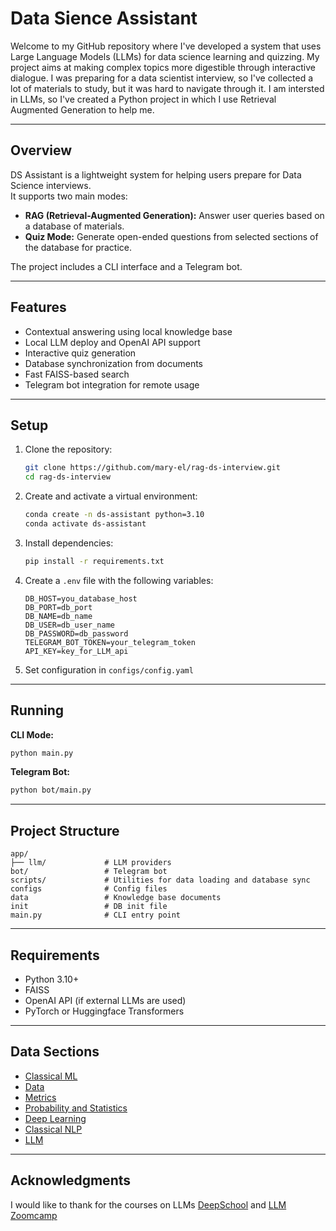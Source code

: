 # Data Sience Assistant

Welcome to my GitHub repository where I've developed a system that uses Large Language Models (LLMs) for data science learning and quizzing. My project aims at making complex topics more digestible through interactive dialogue.
I was preparing for a data scientist interview, so I've collected a lot of materials to study, but it was hard to navigate through it. I am intersted in LLMs, so I've created a Python project in which I use Retrieval Augmented Generation to help me. 

---

## Overview
DS Assistant is a lightweight system for helping users prepare for Data Science interviews.  
It supports two main modes:
- **RAG (Retrieval-Augmented Generation):** Answer user queries based on a database of materials.
- **Quiz Mode:** Generate open-ended questions from selected sections of the database for practice.

The project includes a CLI interface and a Telegram bot.

---

## Features
- Contextual answering using local knowledge base
- Local LLM deploy and OpenAI API support
- Interactive quiz generation
- Database synchronization from documents
- Fast FAISS-based search
- Telegram bot integration for remote usage

---

## Setup

1. Clone the repository:
   ```bash
   git clone https://github.com/mary-el/rag-ds-interview.git
   cd rag-ds-interview
   ```

2. Create and activate a virtual environment:
   ```bash
   conda create -n ds-assistant python=3.10
   conda activate ds-assistant
   ```

3. Install dependencies:
   ```bash
   pip install -r requirements.txt
   ```

4. Create a `.env` file with the following variables:
   ```
   DB_HOST=you_database_host
   DB_PORT=db_port
   DB_NAME=db_name
   DB_USER=db_user_name
   DB_PASSWORD=db_password
   TELEGRAM_BOT_TOKEN=your_telegram_token
   API_KEY=key_for_LLM_api
   ```
5. Set configuration in `configs/config.yaml`
---

## Running

**CLI Mode:**
```bash
python main.py
```

**Telegram Bot:**
```bash
python bot/main.py
```

---

## Project Structure
```
app/
├── llm/             # LLM providers
bot/                 # Telegram bot
scripts/             # Utilities for data loading and database sync
configs              # Config files
data                 # Knowledge base documents
init                 # DB init file
main.py              # CLI entry point
```

---

## Requirements
- Python 3.10+
- FAISS
- OpenAI API (if external LLMs are used)
- PyTorch or Huggingface Transformers

---


## Data Sections
- [Classical ML](https://github.com/mary-el/rag-ds-interview/blob/main/docs/Classical_models/Classical_models.md)
- [Data](https://github.com/mary-el/rag-ds-interview/tree/main/docs/Data/Data.md)
- [Metrics](https://github.com/mary-el/rag-ds-interview/tree/main/docs/Metrics/Metrics.md)
- [Probability and Statistics](https://github.com/mary-el/rag-ds-interview/tree/main/docs/Probability_and_Statistics/Probability_and_Statistics.md)
- [Deep Learning](https://github.com/mary-el/rag-ds-interview/tree/main/docs/Deep%20Learning/Deep%20Learning.md)
- [Classical NLP](https://github.com/mary-el/rag-ds-interview/tree/main/docs/Classical_NLP/Classical_NLP.md)
- [LLM](https://github.com/mary-el/rag-ds-interview/tree/main/docs/LLM/LLM.md)

---



## Acknowledgments
I would like to thank for the courses on LLMs [DeepSchool](https://deepschool.ru/llm) and [LLM Zoomcamp](https://github.com/DataTalksClub/llm-zoomcamp)
